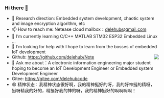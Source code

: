 ### Hi there 👋
- 🌱 Research direction: Embedded system development, chaotic system and image encryption algorithm, etc
- 📫 How to reach me: Netease cloud mailbox：delehub@gmail.com
- 🌱 I’m currently learning  C/C++ MATLAB STM32 ESP32 Embedded Linux ...
- 🤔 I’m looking for help with I hope to learn from the bosses of embedded IoT development
- Github: https://github.com/delehub/Note <img align="right" src="https://github-readme-stats.vercel.app/api?username=delehub&show_icons=true">
- 💬 Ask me about：A electronic information engineering major student hoping to become an IoT Development Engineer or Embedded system Development Engineer
- Gitee: https://gitee.com/delehubcode
- 😄 精神状态：我精神状态很好啊，我的精神挺好的呀，我的好神挺的精呀，挺呀精我的好的，精挺好我的神的呀，我的精神挺好的啊啊啊啊！
